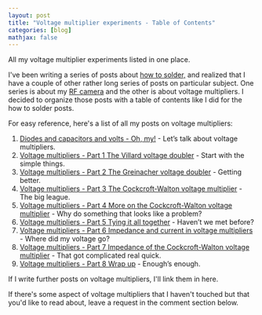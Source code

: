```yaml
---
layout: post
title: "Voltage multiplier experiments - Table of Contents"
categories: [blog]
mathjax: false
--- 
```

All my voltage multiplier experiments listed in one place.

I've been writing a series of posts about [how to solder,](howtosolder-toc) and realized that I have a couple of other rather long series of posts on particular subject.  One series is about my [RF camera](rfcamera) and the other is about voltage multipliers.  I decided to organize those posts with a table of contents like I did for the how to solder posts.

For easy reference, here's a list of all my posts on voltage multipliers:

1.  [Diodes and capacitors and volts - Oh, my!](diode-capacitors-volts) - Let’s talk about voltage multipliers.
2.  [Voltage multipliers - Part 1 The Villard voltage doubler](diode-capacitors-volts-pt1) - Start with the simple things.
3.  [Voltage multipliers - Part 2 The Greinacher voltage doubler](diode-capacitors-volts-pt2) - Getting better.
4.  [Voltage multipliers - Part 3 The Cockcroft-Walton voltage multiplier](diode-capacitors-volts-pt3) - The big league.
5.  [Voltage multipliers - Part 4 More on the Cockcroft-Walton voltage multiplier](diode-capacitors-volts-pt4) - Why do something that looks like a problem?
6.  [Voltage multipliers - Part 5 Tying it all together](diode-capacitors-volts-pt5) - Haven’t we met before?
7.  [Voltage multipliers - Part 6 Impedance and current in voltage multipliers](diode-capacitors-volts-pt6) - Where did my voltage go?
8.  [Voltage multipliers - Part 7 Impedance of the Cockcroft-Walton voltage multiplier](diode-capacitors-volts-pt7) - That got complicated real quick.
9.  [Voltage multipliers - Part 8 Wrap up](diode-capacitors-volts-pt8) - Enough’s enough.

If I write further posts on voltage multipliers, I'll link them in here.

If there's some aspect of voltage multipliers that I haven't touched but that you'd like to read about, leave a request in the comment section below.
